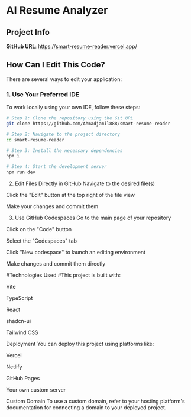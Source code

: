 # AI Resume Analyzer

## Project Info

**GitHub URL**: https://smart-resume-reader.vercel.app/

## How Can I Edit This Code?

There are several ways to edit your application:

### 1. Use Your Preferred IDE

To work locally using your own IDE, follow these steps:

```sh
# Step 1: Clone the repository using the Git URL
git clone https://github.com/Ahmadjamil888/smart-resume-reader

# Step 2: Navigate to the project directory
cd smart-resume-reader

# Step 3: Install the necessary dependencies
npm i

# Step 4: Start the development server
npm run dev
```
2. Edit Files Directly in GitHub
Navigate to the desired file(s)

Click the "Edit" button at the top right of the file view

Make your changes and commit them

3. Use GitHub Codespaces
Go to the main page of your repository

Click on the "Code" button

Select the "Codespaces" tab

Click "New codespace" to launch an editing environment

Make changes and commit them directly

#Technologies Used
#This project is built with:

Vite

TypeScript

React

shadcn-ui

Tailwind CSS

Deployment
You can deploy this project using platforms like:

Vercel

Netlify

GitHub Pages

Your own custom server

Custom Domain
To use a custom domain, refer to your hosting platform's documentation for connecting a domain to your deployed project.
